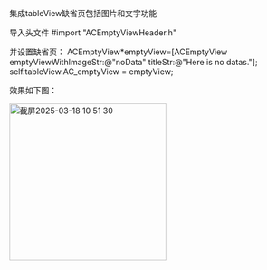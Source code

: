 集成tableView缺省页包括图片和文字功能


导入头文件
#import "ACEmptyViewHeader.h"

并设置缺省页：
    ACEmptyView*emptyView=[ACEmptyView emptyViewWithImageStr:@"noData" titleStr:@"Here is no datas."];
    self.tableView.AC_emptyView = emptyView;
    
效果如下图：




<img width="277" alt="截屏2025-03-18 10 51 30" src="https://github.com/user-attachments/assets/d0fc67b0-1527-4ca6-a0b9-68f0fd4ae5b9" />
